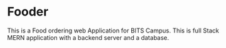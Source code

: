 # Fooder
This is a Food ordering web Application for BITS Campus.
This is full Stack MERN application with a backend server and a database.
